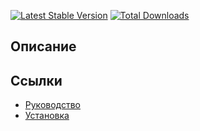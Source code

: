 [![Latest Stable Version](https://poser.pugx.org/yii2bundle/yii2-application-template/v/stable.png)](https://packagist.org/packages/yii2bundle/yii2-application-template)
[![Total Downloads](https://poser.pugx.org/yii2bundle/yii2-application-template/downloads.png)](https://packagist.org/packages/yii2bundle/yii2-application-template)

## Описание



## Ссылки

* [Руководство](guide/ru/README.md)
* [Установка](guide/ru/install.md)

